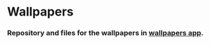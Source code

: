 # Wallpapers
### Repository and files for the wallpapers in [wallpapers app](https://github.com/plvboz).
